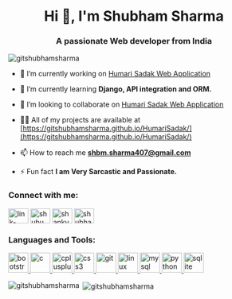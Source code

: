 <h1 align="center">Hi 👋, I'm Shubham Sharma</h1>
<h3 align="center">A passionate Web developer from India</h3>

<p align="left"> <img src="https://komarev.com/ghpvc/?username=gitshubhamsharma&label=Profile%20views&color=0e75b6&style=flat" alt="gitshubhamsharma" /> </p>

- 🔭 I’m currently working on [Humari Sadak Web Application](https://github.com/gitshubhamsharma/HumariSadak)

- 🌱 I’m currently learning **Django, API integration and ORM.**

- 👯 I’m looking to collaborate on [Humari Sadak Web Application](https://github.com/gitshubhamsharma/HumariSadak)

- 👨‍💻 All of my projects are available at [https://gitshubhamsharma.github.io/HumariSadak/](https://gitshubhamsharma.github.io/HumariSadak/)

- 📫 How to reach me **shbm.sharma407@gmail.com**

- ⚡ Fun fact **I am Very Sarcastic and Passionate.**

<h3 align="left">Connect with me:</h3>
<p align="left">
<a href="https://linkedin.com/in/link-shubham-sharma" target="blank"><img align="center" src="https://cdn.jsdelivr.net/npm/simple-icons@3.0.1/icons/linkedin.svg" alt="link-shubham-sharma" height="30" width="40" /></a>
<a href="https://fb.com/shubu.x" target="blank"><img align="center" src="https://cdn.jsdelivr.net/npm/simple-icons@3.0.1/icons/facebook.svg" alt="shubu.x" height="30" width="40" /></a>
<a href="https://instagram.com/shanky_kaushik_" target="blank"><img align="center" src="https://cdn.jsdelivr.net/npm/simple-icons@3.0.1/icons/instagram.svg" alt="shanky_kaushik_" height="30" width="40" /></a>
<a href="https://www.hackerrank.com/shubhamsharma407" target="blank"><img align="center" src="https://cdn.jsdelivr.net/npm/simple-icons@3.0.1/icons/hackerrank.svg" alt="shubhamsharma407" height="30" width="40" /></a>
</p>

<h3 align="left">Languages and Tools:</h3>
<p align="left"> <a href="https://getbootstrap.com" target="_blank"> <img src="https://devicons.github.io/devicon/devicon.git/icons/bootstrap/bootstrap-plain.svg" alt="bootstrap" width="40" height="40"/> </a> <a href="https://www.cprogramming.com/" target="_blank"> <img src="https://devicons.github.io/devicon/devicon.git/icons/c/c-original.svg" alt="c" width="40" height="40"/> </a> <a href="https://www.w3schools.com/cpp/" target="_blank"> <img src="https://devicons.github.io/devicon/devicon.git/icons/cplusplus/cplusplus-original.svg" alt="cplusplus" width="40" height="40"/> </a> <a href="https://www.w3schools.com/css/" target="_blank"> <img src="https://devicons.github.io/devicon/devicon.git/icons/css3/css3-original-wordmark.svg" alt="css3" width="40" height="40"/> </a> <a href="https://git-scm.com/" target="_blank"> <img src="https://www.vectorlogo.zone/logos/git-scm/git-scm-icon.svg" alt="git" width="40" height="40"/> </a> <a href="https://www.linux.org/" target="_blank"> <img src="https://devicons.github.io/devicon/devicon.git/icons/linux/linux-original.svg" alt="linux" width="40" height="40"/> </a> <a href="https://www.mysql.com/" target="_blank"> <img src="https://devicons.github.io/devicon/devicon.git/icons/mysql/mysql-original-wordmark.svg" alt="mysql" width="40" height="40"/> </a> <a href="https://www.python.org" target="_blank"> <img src="https://devicons.github.io/devicon/devicon.git/icons/python/python-original.svg" alt="python" width="40" height="40"/> </a> <a href="https://www.sqlite.org/" target="_blank"> <img src="https://www.vectorlogo.zone/logos/sqlite/sqlite-icon.svg" alt="sqlite" width="40" height="40"/> </a> </p>

<p><img align="left" src="https://github-readme-stats.vercel.app/api/top-langs?username=gitshubhamsharma&show_icons=true&locale=en&layout=compact" alt="gitshubhamsharma" /></p>

<p>&nbsp;<img align="center" src="https://github-readme-stats.vercel.app/api?username=gitshubhamsharma&show_icons=true&locale=en" alt="gitshubhamsharma" /></p>

